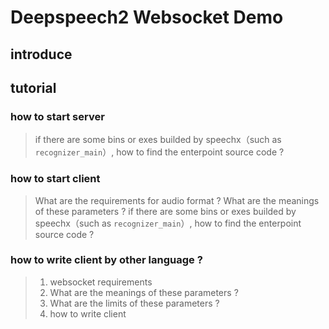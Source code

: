 # Deepspeech2 Websocket Demo

## introduce

## tutorial 

### how to start server

>  if there are some bins or exes builded by speechx（such as `recognizer_main`）, how to find the enterpoint source code ?

### how to start client

> What are the requirements for audio format ? 
> What are the meanings of these parameters ?
>  if there are some bins or exes builded by speechx（such as `recognizer_main`）, how to find the enterpoint source code ?

### how to write client by other language ?

> 1. websocket requirements
> 2. What are the meanings of these parameters ?
> 3. What are the limits of these parameters ?
> 4. how to write client
